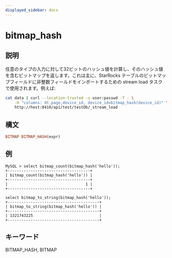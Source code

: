 ```yaml
---
displayed_sidebar: docs
---
```


# bitmap_hash

## 説明

任意のタイプの入力に対して32ビットのハッシュ値を計算し、そのハッシュ値を含むビットマップを返します。これは主に、StarRocks テーブルのビットマップフィールドに非整数フィールドをインポートするための stream load タスクで使用されます。例えば:

```bash
cat data | curl --location-trusted -u user:passwd -T - \
    -H "columns: dt,page,device_id, device_id=bitmap_hash(device_id)" \
    http://host:8410/api/test/testDb/_stream_load
```

## 構文

```Haskell
BITMAP BITMAP_HASH(expr)
```

## 例

```Plain Text
MySQL > select bitmap_count(bitmap_hash('hello'));
+------------------------------------+
| bitmap_count(bitmap_hash('hello')) |
+------------------------------------+
|                                  1 |
+------------------------------------+

select bitmap_to_string(bitmap_hash('hello'));
+----------------------------------------+
| bitmap_to_string(bitmap_hash('hello')) |
+----------------------------------------+
| 1321743225                             |
+----------------------------------------+
```

## キーワード

BITMAP_HASH, BITMAP